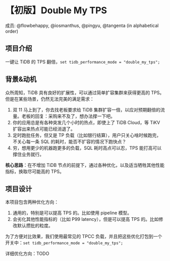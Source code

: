 # 【初版】Double My TPS

成员: @flowbehappy, @iosmanthus, @pingyu, @tangenta (in alphabetical order)

## 项目介绍

一键让 TiDB 的 TPS 翻倍，`set tidb_performance_mode = "double_my_tps";`

## 背景&动机

众所周知，TiDB 具有良好的扩展性，可以通过简单扩容集群来获得更高的 TPS。但是在某些场景，仍然无法完美的满足需求：

1. 双 11 马上到了，你去找老板要求给 TiDB 集群扩容一倍，以应对预期翻倍的流量。老板的回复：采购来不及了，想办法撑一下吧。
2. 你的应用总是有各种突发几个小时的热点，即使上了 TiDB Cloud，等 TiKV 扩容出来热点可能已经消退了。
3. 定时跑批任务，但又是 TP 负载（比如银行结算），用户只关心啥时候跑完，不关心每一条 SQL 的耗时，能否不扩容的情况下跑快点？
4. 穷，想用更少的机器跑更多的负载，SQL 耗时高点可以忍，TPS 能打高可以撑住业务就行。

**核心思路**：在不增加 TiDB 节点的前提下，通过各种优化，以及适当牺牲其他性能指标，换取尽可能高的 TPS。

## 项目设计

本项目包含两种优化方向：

1. 通用的，特别是可以提高 TPS 的。比如使用 pipeline 模型。
2. 会劣化其他性能指标的（比如 P99 latency），但是可以提高 TPS 的。比如修改默认攒批的粒度。

为了方便对比效果，我们使用最常见的 TPCC 负载，并且把这些优化打包到一个开关中：`set tidb_performance_mode = "double_my_tps";`

详细优化方向：TODO




